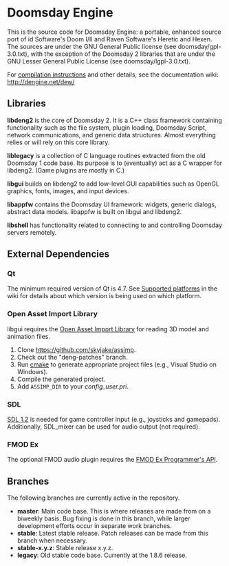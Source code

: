 # Doomsday Engine

This is the source code for Doomsday Engine: a portable, enhanced source port of id Software's Doom I/II and Raven Software's Heretic and Hexen. The sources are under the GNU General Public license (see doomsday/gpl-3.0.txt), with the exception of the Doomsday 2 libraries that are under the GNU Lesser General Public License (see doomsday/lgpl-3.0.txt).

For [compilation instructions](http://dengine.net/dew/index.php?title=Compilation) and other details, see the documentation wiki: http://dengine.net/dew/

## Libraries

**libdeng2** is the core of Doomsday 2. It is a C++ class framework containing functionality such as the file system, plugin loading, Doomsday Script, network communications, and generic data structures. Almost everything relies or will rely on this core library.

**liblegacy** is a collection of C language routines extracted from the old Doomsday 1 code base. Its purpose is to (eventually) act as a C wrapper for libdeng2. (Game plugins are mostly in C.)

**libgui** builds on libdeng2 to add low-level GUI capabilities such as OpenGL graphics, fonts, images, and input devices.

**libappfw** contains the Doomsday UI framework: widgets, generic dialogs, abstract data models. libappfw is built on libgui and libdeng2.

**libshell** has functionality related to connecting to and controlling Doomsday servers remotely.

## External Dependencies

### Qt

The minimum required version of Qt is 4.7. See [Supported platforms](http://dengine.net/dew/index.php?title=Supported_platforms) in the wiki for details about which version is being used on which platform.

### Open Asset Import Library

libgui requires the [Open Asset Import Library](http://assimp.sourceforge.net/lib_html/index.html) for reading 3D model and animation files.

1. Clone https://github.com/skyjake/assimp.
2. Check out the "deng-patches" branch.
3. Run [cmake](http://cmake.org) to generate appropriate project files (e.g., Visual Studio on Windows).
4. Compile the generated project.
5. Add `ASSIMP_DIR` to your *config_user.pri*.

### SDL

[SDL 1.2](http://libsdl.org) is needed for game controller input (e.g., joysticks and gamepads). Additionally, SDL_mixer can be used for audio output (not required).

### FMOD Ex

The optional FMOD audio plugin requires the [FMOD Ex Programmer's API](http://fmod.org/).

## Branches

The following branches are currently active in the repository.

- **master**: Main code base. This is where releases are made from on a biweekly basis. Bug fixing is done in this branch, while larger development efforts occur in separate work branches.
- **stable**: Latest stable release. Patch releases can be made from this branch when necessary.
- **stable-x.y.z**: Stable release x.y.z.
- **legacy**: Old stable code base. Currently at the 1.8.6 release.
